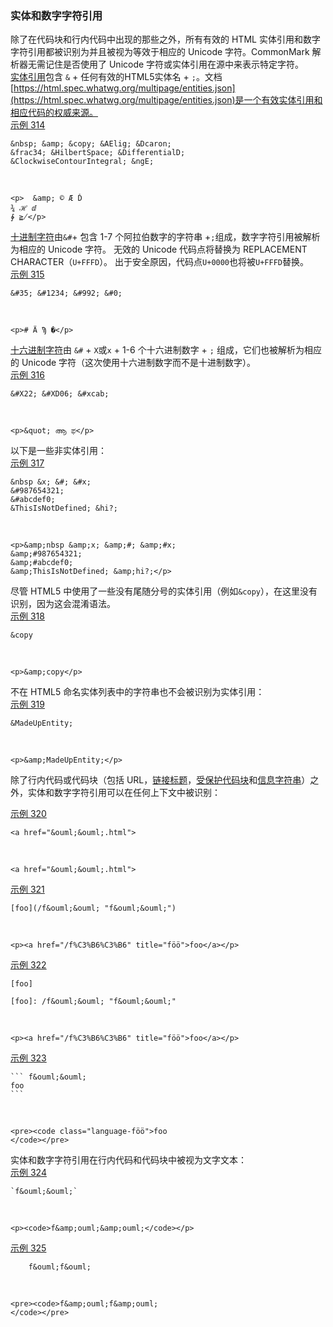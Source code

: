### 实体和数字字符引用

除了在代码块和行内代码中出现的那些之外，所有有效的 HTML 实体引用和数字字符引用都被识别为并且被视为等效于相应的 Unicode 字符。CommonMark 解析器无需记住是否使用了 Unicode 字符或实体引用在源中来表示特定字符。  
[实体引用](https://github.github.com/gfm/#entity-references)包含 `&` + 任何有效的HTML5实体名 + `;`。文档[https://html.spec.whatwg.org/multipage/entities.json](https://html.spec.whatwg.org/multipage/entities.json)是一个有效实体引用和相应代码的权威来源。  
[示例 314](https://github.github.com/gfm/#example-314)  

    &nbsp; &amp; &copy; &AElig; &Dcaron;
    &frac34; &HilbertSpace; &DifferentialD;
    &ClockwiseContourIntegral; &ngE;

   

    <p>  &amp; © Æ Ď
    ¾ ℋ ⅆ
    ∲ ≧̸</p>

[十进制字符](https://github.github.com/gfm/#decimal-numeric-character)由`&#`+ 包含 1-7 个阿拉伯数字的字符串 +`;`组成，数字字符引用被解析为相应的 Unicode 字符。 无效的 Unicode 代码点将替换为 REPLACEMENT CHARACTER（`U+FFFD`）。 出于安全原因，代码点`U+0000`也将被`U+FFFD`替换。  
[示例 315](https://github.github.com/gfm/#example-315)  

    &#35; &#1234; &#992; &#0;

   

    <p># Ӓ Ϡ �</p>

[十六进制字符](https://github.github.com/gfm/#hexadecimal-numeric-character)由 `&#` + `X`或`x` + 1-6 个十六进制数字 + `;` 组成，它们也被解析为相应的 Unicode 字符（这次使用十六进制数字而不是十进制数字）。  
[示例 316](https://github.github.com/gfm/#example-316)  

    &#X22; &#XD06; &#xcab;

   

    <p>&quot; ആ ಫ</p>

以下是一些非实体引用：  
[示例 317](https://github.github.com/gfm/#example-317)  

    &nbsp &x; &#; &#x;
    &#987654321;
    &#abcdef0;
    &ThisIsNotDefined; &hi?;

   

    <p>&amp;nbsp &amp;x; &amp;#; &amp;#x;
    &amp;#987654321;
    &amp;#abcdef0;
    &amp;ThisIsNotDefined; &amp;hi?;</p>

尽管 HTML5 中使用了一些没有尾随分号的实体引用（例如`&copy`），在这里没有识别，因为这会混淆语法。  
[示例 318](https://github.github.com/gfm/#example-318)  

    &copy

   

    <p>&amp;copy</p>

不在 HTML5 命名实体列表中的字符串也不会被识别为实体引用：  
[示例 319](https://github.github.com/gfm/#example-319)  

    &MadeUpEntity;

   

    <p>&amp;MadeUpEntity;</p>

除了行内代码或代码块（包括 URL，[链接标题](https://github.github.com/gfm/#link-title)，[受保护代码块](https://github.github.com/gfm/#fenced-code-block)和[信息字符串](https://github.github.com/gfm/#info-string)）之外，实体和数字字符引用可以在任何上下文中被识别：  

[示例 320](https://github.github.com/gfm/#example-320)  

    <a href="&ouml;&ouml;.html">

   

    <a href="&ouml;&ouml;.html">

[示例 321](https://github.github.com/gfm/#example-321)  

    [foo](/f&ouml;&ouml; "f&ouml;&ouml;")

   

    <p><a href="/f%C3%B6%C3%B6" title="föö">foo</a></p>

[示例 322](https://github.github.com/gfm/#example-322)  

    [foo]
    
    [foo]: /f&ouml;&ouml; "f&ouml;&ouml;"

   

    <p><a href="/f%C3%B6%C3%B6" title="föö">foo</a></p>

[示例 323](https://github.github.com/gfm/#example-323)  

    ``` f&ouml;&ouml;
    foo
    ```

   

    <pre><code class="language-föö">foo
    </code></pre>

实体和数字字符引用在行内代码和代码块中被视为文字文本：  
[示例 324](https://github.github.com/gfm/#example-324)  

    `f&ouml;&ouml;`

   

    <p><code>f&amp;ouml;&amp;ouml;</code></p>

[示例 325](https://github.github.com/gfm/#example-325)  

        f&ouml;f&ouml;

   

    <pre><code>f&amp;ouml;f&amp;ouml;
    </code></pre>
